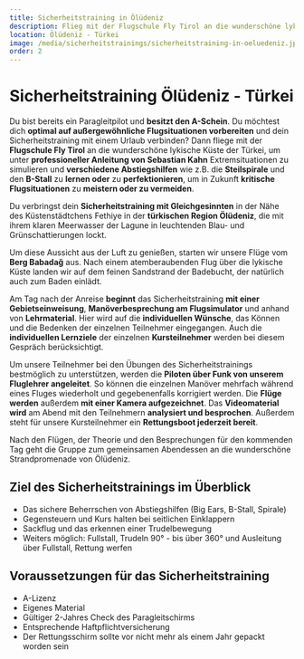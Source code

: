 ```yaml
---
title: Sicherheitstraining in Ölüdeniz
description: Flieg mit der Flugschule Fly Tirol an die wunderschöne lykische Küste der Türkei um unter professioneller Anleitung von Sebastian Kahn Extremsituationen zu simulieren und diverse Abstiegshilfen wie z.B. die Steilspirale und den B-Stall zu lernen oder zu perfektionieren, um in Zukunft kritische Flugsituationen zu meistern oder vermeiden zu können.
location: Ölüdeniz - Türkei
image: /media/sicherheitstrainings/sicherheitstraining-in-oeluedeniz.jpg
order: 2
---
```


# Sicherheitstraining Ölüdeniz - Türkei

Du bist bereits ein Paragleitpilot und **besitzt den A-Schein**. Du möchtest dich **optimal auf außergewöhnliche Flugsituationen vorbereiten** und dein Sicherheitstraining mit einem Urlaub verbinden? Dann fliege mit der **Flugschule Fly Tirol** an die wunderschöne lykische Küste der Türkei, um unter **professioneller Anleitung von Sebastian Kahn** Extremsituationen zu simulieren und **verschiedene Abstiegshilfen** wie z.B. die **Steilspirale** und den **B-Stall** zu **lernen oder** zu **perfektionieren**, um in Zukunft **kritische Flugsituationen** zu **meistern oder zu vermeiden**.

Du verbringst dein **Sicherheitstraining mit Gleichgesinnten** in der Nähe des Küstenstädtchens Fethiye in der **türkischen Region Ölüdeniz**, die mit ihrem klaren Meerwasser der Lagune in leuchtenden Blau- und Grünschattierungen lockt.

Um diese Aussicht aus der Luft zu genießen, starten wir unsere Flüge vom **Berg Babadağ** aus. Nach einem atemberaubenden Flug über die lykische Küste landen wir auf dem feinen Sandstrand der Badebucht, der natürlich auch zum Baden einlädt.

Am Tag nach der Anreise **beginnt** das Sicherheitstraining **mit einer Gebietseinweisung**, **Manöverbesprechung am Flugsimulator** und anhand von **Lehrmaterial**. Hier wird auf die **individuellen Wünsche**, das Können und die Bedenken der einzelnen Teilnehmer eingegangen. Auch die **individuellen Lernziele** der einzelnen **Kursteilnehmer** werden bei diesem Gespräch berücksichtigt.

Um unsere Teilnehmer bei den Übungen des Sicherheitstrainings bestmöglich zu unterstützen, werden die **Piloten über Funk von unserem Fluglehrer angeleitet**. So können die einzelnen Manöver mehrfach während eines Fluges wiederholt und gegebenenfalls korrigiert werden. Die **Flüge werden** außerdem **mit einer Kamera aufgezeichnet**. Das **Videomaterial wird** am Abend mit den Teilnehmern **analysiert und besprochen**. Außerdem steht für unsere Kursteilnehmer ein **Rettungsboot jederzeit bereit**.

Nach den Flügen, der Theorie und den Besprechungen für den kommenden Tag geht die Gruppe zum gemeinsamen Abendessen an die wunderschöne Strandpromenade von Ölüdeniz.

<ContentImageGallery path="/media/sicherheitstrainings/sicherheitstraining-oeluedeniz/"/>


## Ziel des Sicherheitstrainings im Überblick

* Das sichere Beherrschen von Abstiegshilfen (Big Ears, B-Stall, Spirale)
* Gegensteuern und Kurs halten bei seitlichen Einklappern 
* Sackflug und das erkennen einer Trudelbewegung
* Weiters möglich: Fullstall, Trudeln 90° - bis über 360° und Ausleitung über Fullstall, Rettung werfen


## Voraussetzungen für das Sicherheitstraining

* A-Lizenz
* Eigenes Material
* Gültiger 2-Jahres Check des Paragleitschirms
* Entsprechende Haftpflichtversicherung
* Der Rettungsschirm sollte vor nicht mehr als einem Jahr gepackt worden sein 

